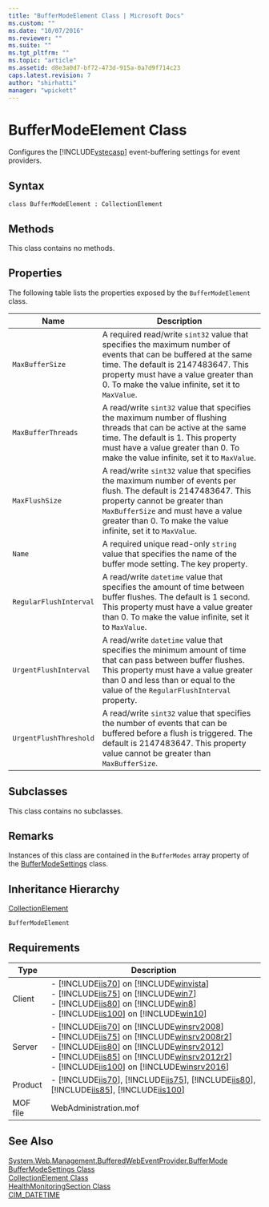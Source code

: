 ```yaml
---
title: "BufferModeElement Class | Microsoft Docs"
ms.custom: ""
ms.date: "10/07/2016"
ms.reviewer: ""
ms.suite: ""
ms.tgt_pltfrm: ""
ms.topic: "article"
ms.assetid: d8e3a0d7-bf72-473d-915a-0a7d9f714c23
caps.latest.revision: 7
author: "shirhatti"
manager: "wpickett"
---
```

# BufferModeElement Class
Configures the [!INCLUDE[vstecasp](../wmi-provider/includes/vstecasp-md.md)] event-buffering settings for event providers.  
  
## Syntax  
  
```vbs  
class BufferModeElement : CollectionElement  
```  
  
## Methods  
 This class contains no methods.  
  
## Properties  
 The following table lists the properties exposed by the `BufferModeElement` class.  
  
|Name|Description|  
|----------|-----------------|  
|`MaxBufferSize`|A required read/write `sint32` value that specifies the maximum number of events that can be buffered at the same time. The default is 2147483647. This property must have a value greater than 0. To make the value infinite, set it to `MaxValue`.|  
|`MaxBufferThreads`|A read/write `sint32` value that specifies the maximum number of flushing threads that can be active at the same time. The default is 1. This property must have a value greater than 0. To make the value infinite, set it to `MaxValue`.|  
|`MaxFlushSize`|A read/write `sint32` value that specifies the maximum number of events per flush. The default is 2147483647. This property cannot be greater than `MaxBufferSize` and must have a value greater than 0. To make the value infinite, set it to `MaxValue`.|  
|`Name`|A required unique read-only `string` value that specifies the name of the buffer mode setting. The key property.|  
|`RegularFlushInterval`|A read/write `datetime` value that specifies the amount of time between buffer flushes. The default is 1 second. This property must have a value greater than 0. To make the value infinite, set it to `MaxValue`.|  
|`UrgentFlushInterval`|A read/write `datetime` value that specifies the minimum amount of time that can pass between buffer flushes. This property must have a value greater than 0 and less than or equal to the value of the `RegularFlushInterval` property.|  
|`UrgentFlushThreshold`|A read/write `sint32` value that specifies the number of events that can be buffered before a flush is triggered. The default is 2147483647. This property value cannot be greater than `MaxBufferSize`.|  
  
## Subclasses  
 This class contains no subclasses.  
  
## Remarks  
 Instances of this class are contained in the `BufferModes` array property of the [BufferModeSettings](../wmi-provider/buffermodesettings-class.md) class.  
  
## Inheritance Hierarchy  
 [CollectionElement](../wmi-provider/collectionelement-class.md)  
  
 `BufferModeElement`  
  
## Requirements  
  
|Type|Description|  
|----------|-----------------|  
|Client|-   [!INCLUDE[iis70](../wmi-provider/includes/iis70-md.md)] on [!INCLUDE[winvista](../wmi-provider/includes/winvista-md.md)]<br />-   [!INCLUDE[iis75](../wmi-provider/includes/iis75-md.md)] on [!INCLUDE[win7](../wmi-provider/includes/win7-md.md)]<br />-   [!INCLUDE[iis80](../wmi-provider/includes/iis80-md.md)] on [!INCLUDE[win8](../wmi-provider/includes/win8-md.md)]<br />-   [!INCLUDE[iis100](../wmi-provider/includes/iis100-md.md)] on [!INCLUDE[win10](../wmi-provider/includes/win10-md.md)]|  
|Server|-   [!INCLUDE[iis70](../wmi-provider/includes/iis70-md.md)] on [!INCLUDE[winsrv2008](../wmi-provider/includes/winsrv2008-md.md)]<br />-   [!INCLUDE[iis75](../wmi-provider/includes/iis75-md.md)] on [!INCLUDE[winsrv2008r2](../wmi-provider/includes/winsrv2008r2-md.md)]<br />-   [!INCLUDE[iis80](../wmi-provider/includes/iis80-md.md)] on [!INCLUDE[winsrv2012](../wmi-provider/includes/winsrv2012-md.md)]<br />-   [!INCLUDE[iis85](../wmi-provider/includes/iis85-md.md)] on [!INCLUDE[winsrv2012r2](../wmi-provider/includes/winsrv2012r2-md.md)]<br />-   [!INCLUDE[iis100](../wmi-provider/includes/iis100-md.md)] on [!INCLUDE[winsrv2016](../wmi-provider/includes/winsrv2016-md.md)]|  
|Product|-   [!INCLUDE[iis70](../wmi-provider/includes/iis70-md.md)], [!INCLUDE[iis75](../wmi-provider/includes/iis75-md.md)], [!INCLUDE[iis80](../wmi-provider/includes/iis80-md.md)], [!INCLUDE[iis85](../wmi-provider/includes/iis85-md.md)], [!INCLUDE[iis100](../wmi-provider/includes/iis100-md.md)]|  
|MOF file|WebAdministration.mof|  
  
## See Also  
 [System.Web.Management.BufferedWebEventProvider.BufferMode](/dotnet/api/system.web.management.bufferedwebeventprovider.buffermode?view=netframework-4.7.2)  
 [BufferModeSettings Class](../wmi-provider/buffermodesettings-class.md)   
 [CollectionElement Class](../wmi-provider/collectionelement-class.md)   
 [HealthMonitoringSection Class](../wmi-provider/healthmonitoringsection-class.md)   
 [CIM_DATETIME](http://go.microsoft.com/fwlink/?LinkId=57551)